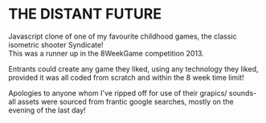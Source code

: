THE DISTANT FUTURE
==================

Javascript clone of one of my favourite childhood games, the classic isometric shooter Syndicate!  
This was a runner up in  the 8WeekGame competition 2013.  

Entrants could create any game they liked, using any technology they liked, provided 
it was all coded from scratch and within the 8 week time limit!

Apologies to anyone whom I've ripped off for use of their grapics/ sounds- all assets 
were sourced from frantic google searches, mostly on the evening of the last day!
